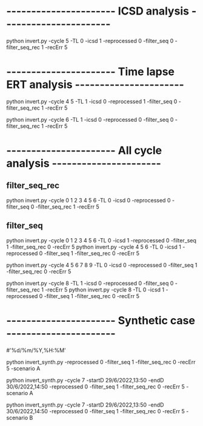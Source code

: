 # ---------------------- ICSD analysis ----------------------
python invert.py -cycle 5 -TL 0 -icsd 1 -reprocessed 0 -filter_seq 0 -filter_seq_rec 1 -recErr 5


# ---------------------- Time lapse ERT analysis ----------------------
python invert.py -cycle 4 5 -TL 1 -icsd 0 -reprocessed 1 -filter_seq 0 -filter_seq_rec 1 -recErr 5

python invert.py -cycle 6 -TL 1 -icsd 0 -reprocessed 0 -filter_seq 0 -filter_seq_rec 1 -recErr 5


# ---------------------- All cycle analysis ----------------------
## filter_seq_rec
python invert.py -cycle 0 1 2 3 4 5 6 -TL 0 -icsd 0 -reprocessed 0 -filter_seq 0 -filter_seq_rec 1 -recErr 5

## filter_seq
python invert.py -cycle 0 1 2 3 4 5 6 -TL 0 -icsd 1 -reprocessed 0 -filter_seq 1 -filter_seq_rec 0 -recErr 5
python invert.py -cycle 4 5 6 -TL 0 -icsd 1 -reprocessed 0 -filter_seq 1 -filter_seq_rec 0 -recErr 5


python invert.py -cycle 4 5 6 7 8 9 -TL 0 -icsd 0 -reprocessed 0 -filter_seq 1 -filter_seq_rec 0 -recErr 5



python invert.py -cycle 8 -TL 1 -icsd 0 -reprocessed 0 -filter_seq 0 -filter_seq_rec 1 -recErr 5
python invert.py -cycle 8 -TL 0 -icsd 1 -reprocessed 0 -filter_seq 1 -filter_seq_rec 0 -recErr 5



# ---------------------- Synthetic case ----------------------
#'%d/%m/%Y,%H:%M'

python invert_synth.py -reprocessed 0 -filter_seq 1 -filter_seq_rec 0 -recErr 5 -scenario A

python invert_synth.py -cycle 7 -startD 29/6/2022,13:50 -endD 30/6/2022,14:50 -reprocessed 0 -filter_seq 1 -filter_seq_rec 0 -recErr 5 -scenario A

python invert_synth.py -cycle 7 -startD 29/6/2022,13:50 -endD 30/6/2022,14:50 -reprocessed 0 -filter_seq 1 -filter_seq_rec 0 -recErr 5 -scenario B




